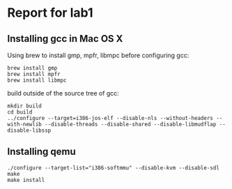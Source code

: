 Report for lab1
====================

Installing gcc in Mac OS X
---------------------

Using brew to install gmp, mpfr, libmpc before configuring gcc:
```shell
brew install gmp
brew install mpfr
brew install libmpc
```

build outside of the source tree of gcc:
```shell
mkdir build 
cd build
../configure --target=i386-jos-elf --disable-nls --without-headers --with-newlib --disable-threads --disable-shared --disable-libmudflap --disable-libssp
```

Installing qemu 
---

```shell
./configure --target-list="i386-softmmu" --disable-kvm --disable-sdl
make
make install
```
